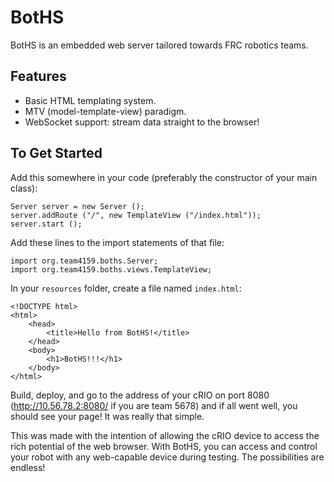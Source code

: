 BotHS
=====
BotHS is an embedded web server tailored towards FRC robotics teams.

Features
--------
* Basic HTML templating system.
* MTV (model-template-view) paradigm.
* WebSocket support: stream data straight to the browser!

To Get Started
--------------
Add this somewhere in your code (preferably the constructor of your main class):

	Server server = new Server ();
	server.addRoute ("/", new TemplateView ("/index.html"));
	server.start ();

Add these lines to the import statements of that file:

	import org.team4159.boths.Server;
	import org.team4159.boths.views.TemplateView;

In your `resources` folder, create a file named `index.html`:

	<!DOCTYPE html>
	<html>
		<head>
			<title>Hello from BotHS!</title>
		</head>
		<body>
			<h1>BotHS!!!</h1>
		</body>
	</html>

Build, deploy, and go to the address of your cRIO on port 8080
(http://10.56.78.2:8080/ if you are team 5678) and if all went
well, you should see your page! It was really that simple.

This was made with the intention of allowing the cRIO device to
access the rich potential of the web browser. With BotHS, you can access and
control your robot with any web-capable device during testing.
The possibilities are endless!
